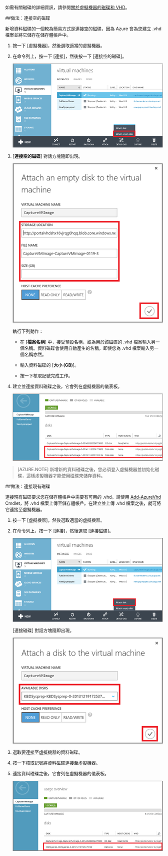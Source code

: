 
如需有關磁碟的詳細資訊，請參閱[關於虛擬機器的磁碟和 VHD](virtual-machines-disks-vhds.md)。

##<a id="attachempty"></a>做法：連接空的磁碟

新增資料磁碟的一個較為簡易方式是連接空的磁碟，因為 Azure 會為您建立 .vhd 檔案並將它儲存在儲存體帳戶中。

1. 按一下 [虛擬機器]，然後選取適當的虛擬機器。

2. 在命令列上，按一下 [連接]，然後按一下 [連接空的磁碟]。


	![連接空的磁碟](./media/howto-attach-disk-window-linux/AttachEmptyDisk.png)

3.	[**連接空的磁碟**] 對話方塊隨即出現。


	![連接新的空磁碟](./media/howto-attach-disk-window-linux/AttachEmptyDetail.png)


	執行下列動作：

	- 在 [**檔案名稱**] 中，接受預設名稱，或為用於該磁碟的 .vhd 檔案輸入另一個名稱。資料磁碟會使用自動產生的名稱，即使您為 .vhd 檔案輸入另一個名稱亦然。

	- 輸入資料磁碟的 [**大小 (GB)**]。

	- 按一下核取記號完成工作。

4.	建立並連接資料磁碟之後，它會列在虛擬機器的儀表板。

	![成功連接空的資料磁碟](./media/howto-attach-disk-window-linux/AttachEmptySuccess.png)

> [AZURE.NOTE]
新增新的資料磁碟之後，您必須登入虛擬機器並初始化磁碟，這樣虛擬機器才能使用磁碟來儲存資料。

##<a id="attachexisting"></a>做法：連接現有磁碟

連接現有磁碟要求您在儲存體帳戶中需要有可用的 .vhd。請使用 [Add-AzureVhd](http://go.microsoft.com/FWLink/p/?LinkID=391684) Cmdlet，將 .vhd 檔案上傳至儲存體帳戶。在建立並上傳 .vhd 檔案之後，就可將它連接至虛擬機器。

1. 按一下 [虛擬機器]，然後選取適當的虛擬機器。

2. 在命令列上，按一下 [連接]，然後選取 [連接磁碟]。


	![連接資料磁碟](./media/howto-attach-disk-window-linux/AttachExistingDisk.png)

	[連接磁碟] 對話方塊隨即出現。



	![輸入資料磁碟詳細資料](./media/howto-attach-disk-window-linux/AttachExistingDetail.png)

3. 選取要連接至虛擬機器的資料磁碟。

4. 按一下核取記號將資料磁碟連接至虛擬機器。

5.	連接資料磁碟之後，它會列在虛擬機器的儀表板。


	![成功連接資料磁碟](./media/howto-attach-disk-window-linux/AttachExistingSuccess.png)

<!---HONumber=AcomDC_0204_2016-->